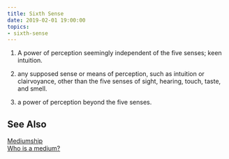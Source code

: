 ```yaml
---
title: Sixth Sense
date: 2019-02-01 19:00:00
topics:
- sixth-sense
---
```


1. A power of perception seemingly independent of the five senses; keen
   intuition.

2. any supposed sense or means of perception, such as intuition or
   clairvoyance, other than the five senses of sight, hearing, touch, taste,
   and smell.

3. a power of perception beyond the five senses.

## See Also
[Mediumship](/spiritism/mediumship)  
[Who is a medium?](/spiritism/mediumship/who-is-medium/)  
